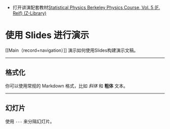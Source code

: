 
- 打开讲演配套教材[Statistical Physics Berkeley Physics Course, Vol. 5 (F. Reif) (Z-Library)](obsidian://open?vault=Minstrel&file=Physics%2FStatistic%20physics%2Fsyc%2FStatistical%20Physics%20Berkeley%20Physics%20Course%2C%20Vol.%205%20(F.%20Reif)%20(Z-Library).pdf)
# 使用 Slides 进行演示

[[Main（record+navigation）]]
演示如何使用Slides构建演示文稿。

---

## 格式化

你可以使用常规的 Markdown 格式，比如 *斜体* 和 **粗体** 文本。

---

## 幻灯片

使用 `---` 来分隔幻灯片。